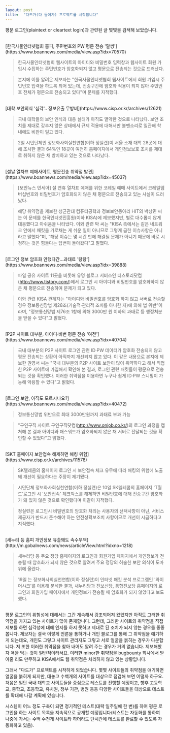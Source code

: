 ```yaml
---
layout: post
title:  "다드가(다 들어가) 프로젝트를 시작합니다"
---
```


평문 로그인(plaintext or cleartext login)과 관련된 글 몇몇을 검색해 보았습니다.

<br>
[한국사물인터넷협회 홈피, 주민번호와 PW 평문 전송 '말썽'](https://www.boannews.com/media/view.asp?idx=70570)

> 한국사물인터넷협회 웹사이트의 아이디와 비밀번호 입력창과 웹사이트 회원 가입시 수집하는 주민번호가 암호화되지 않고 평문으로 전송되는 것으로 드러났다. 

> 본지에 이를 알려온 제보자는 "한국사물인터넷협회 웹사이트에서 회원 가입시 주민번호 입력을 하도록 되어 있는데, 전송구간에 암호화 적용이 되지 않아 주민번호 전체가 평문으로 전송되고 있다"며 문제를 지적했다.


<br>
[대학 보안의식 '심각'.. 정보유출 무방비](https://www.cisp.or.kr/archives/12621)
 
> 국내 대학들의 보안 인식과 대응 실태가 아직도 열악한 것으로 나타났다. 보안 조치를 제대로 갖추지 않은 상태에서 규제 적용에 대해서만 볼멘소리로 일관해 학내에도 비판이 일고 있다.

> 2일 시민단체인 정보화사회실천연합(이하 정실련)이 서울 소재 대학 28곳에 대해 조사한 결과 64%인 18곳이 여전히 홈페이지에서 개인정보보호 조치를 제대로 취하지 않은 채 방치하고 있는 것으로 나타났다.


<br>
[설날 열차표 예매사이트, 평문전송 취약점 발견](https://www.boannews.com/media/view.asp?idx=45037)

> [보안뉴스 민세아] 설 연휴 열차표 예매를 위한 코레일 예매 사이트에서 코레일멤버십번호와 비밀번호가 암호화되지 않은 채 평문으로 전송되고 있는 사실이 드러났다.

> 해당 취약점을 제보한 성균관대 컴퓨터공학과 정보보안동아리 HIT의 박상민 씨는 이 문제를 한국인터넷진흥원(이하 KISA)에 제보했지만, 별로 대수롭지 않게 대응했다고 아쉬움을 나타냈다. 이와 관련 박 씨는 "KISA 측에서는 같은 네트워크 안에서 패킷을 가로채는 게 쉬운 일이 아니므로 그렇게 급한 이슈사항은 아니라고 말했다"며, “해당 이슈는 몇 시간 만에 해결될 문제가 아니기 때문에 바로 시정하는 것은 힘들다는 답변이 돌아왔다"고 말했다.

<br>
[로그인 정보 암호화 안했다간...과태료 '탕탕'](https://www.boannews.com/media/view.asp?idx=39888)

> 파일 공유 사이트 11곳을 비롯해 유명 블로그 서비스인 티스토리닷컴(http://www.tistory.com/)에서 로그인 시 아이디와 비밀번호를 암호화하지 않은 채 평문으로 전송하여 문제가 되고 있다.

> 이와 관련 KISA 관계자는 "아이디와 비밀번호를 암호화 하지 않고 서버로 전송할 경우 정보통신망법 제28조(기술적·관리적 조치를 아니한 자)에 의해 법 위반”이라며, "정보통신망법 제76조 1항에 의해 3000만 원 이하의 과태료 등 행정처분을 받을 수 있다"고 밝혔다.

<br>
[P2P 사이트 대부분, 아이디·비번 평문 전송 '여전'](https://www.boannews.com/media/view.asp?idx=40704)

> 국내 대부분의 P2P 사이트 로그인 관련 ID·PW 데이터가 암호화 전송되지 않고 평문 전송되는 상황이 아직까지 개선되지 않고 있다. 이 같은 내용으로 본지에 제보한 권영서 씨는 "국내 대부분의 P2P 사이트 보안이 많이 취약하다고 해서 직접 한 P2P 사이트에 가입해서 확인해 본 결과, 로그인 관련 패킷들이 평문으로 전송되는 것을 확인했다. 이러한 취약점을 이용하면 누구나 쉽게 ID·PW 스니핑이 가능해 악용할 수 있다"고 밝혔다.



<br>
[로그인 보안, 아직도 모르시나요?](https://www.boannews.com/media/view.asp?idx=40472)

> 정보통신망법 위반으로 최대 3000만원까지 과태료 부과 가능

> "구인구직 사이트 구인구직닷컴(http://www.onjob.co.kr/)의 로그인 과정을 캡쳐해 본 결과 아이디와 패스워드가 암호화되지 않은 채 서버로 전달되는 것을 확인할 수 있었다"고 밝혔다.

<br>
[SKT 홈페이지 보안접속 해제하면 해킹 위험](https://www.cisp.or.kr/archives/11578)

> SK텔레콤의 홈페이지 로그인 시 보안접속 체크 유무에 따라 해킹의 위험에 노출돼 개선이 필요하다는 주장이 제기됐다.

> 시민단체 정보화사회실천연합(이하 정실련)은 10일 SK텔레콤의 홈페이지 'T월드'로그인 시 '보안접속' 체크박스를 해제하면 비밀번호에 대해 전송구간 암호화가 돼 있지 않은 것으로 확인됐다며 이같이 지적했다.

> 정실련은 로그인시 비밀번호의 암호화 처리는 사용자의 선택사항이 아닌, 서비스 제공자가 반드시 준수해야 하는 안전성확보조치 사항이므로 개선이 시급하다고 지적했다.

<br>
[새누리 등 홈피 개인정보 유출돼도 속수무책](http://m.gobalnews.com/news/articleView.html?idxno=1218)

> 새누리당 등 주요 정당 홈페이지의 로그인과 회원가입 페이지에서 개인정보가 전송될 때 암호화가 되지 않은 것으로 알려져 주요 정당의 허술한 보안 의식이 도마 위에 올랐다.

> 19일 <CBS>는 정보화사회실천연합(이하 정실련)이 인터넷 패킷 분석 프로그램인 '와이어샤크'를 이용해 분석한 결과, 새누리당과 진보신당, 통합진보당 홈페이지의 로그인과 회원가입 페이지에서 개인정보가 전송될 때 암호화가 되지 않았다고 보도했다.

<br>
평문 로그인의 위험성에 대해서는 그간 계속해서 강조되어져 왔었지만 아직도 그러한 취약점을 가지고 있는 사이트가 많이 존재합니다. 그런데, 그러한 사이트의 취약점을 직접 제보를 하면 심각성에 대해 인지를 하지 못하고 제대로 된 조치가 되지 않는 경우를 종종 봅니다. 제보자는 결국 이렇게 언론을 통하거나 개인 블로그를 통해 그 취약점을 얘기하게 되는데요, 개인도 그렇고 사이트 관리자도 그렇고 서로 얼굴을 붉히는 경우가 다분합니다. 저 또한 이러한 취약점을 찾아 내어도 알려 주는 경우가 거의 없습니다. 제보해봤자 욕을 먹는 것이 일반적이라서요. 이러한 minor한 취약점을 bugbounty 회사에서 받아줄 리도 만무하고 KISA에서도 웹 취약점은 처리하지 않고 있는 상황입니다.

그래서 "다드가" 프로젝트를 시작하게 되었습니다. 몇몇 사이트들의 취약점을 얘기하면 얼굴을 붉히게 되지만, 대놓고 수백개의 사이트를 대상으로 점검해 보면 어떨까 하구요. 처음은 일단 국내 대학교 사이트들을 중심으로 테스트를 진행할 예정이고, 향후 고등학교, 중학교, 초등학교, 유치원, 정부 기관, 병원 등등 다양한 사이트들을 대상으로 테스트를 확대해 나갈 계획에 있습니다.

시스템이 어느 정도 구축이 되면 정기적인 테스트(대략 일주일에 한 번)를 하여 평문 로그인을 하는 사이트 목록을 지속적으로 공개할 예정입니다(테스트는 자동화를 통하여 나중에 가서는 수백 수천개 사이트라 하더라도 단시간에 테스트를 완료할 수 있도록 자동화하고 있음).

